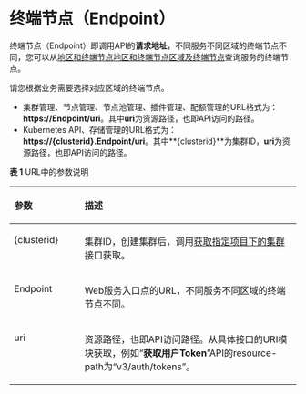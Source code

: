 # 终端节点（Endpoint）<a name="cce_02_0330"></a>

终端节点（Endpoint）即调用API的**请求地址**，不同服务不同区域的终端节点不同，您可以从[地区和终端节点](https://developer.huaweicloud.com/endpoint)[地区和终端节点](https://docs.prod-cloud-ocb.orange-business.com/zh-cn/endpoint/index.html)[区域及终端节点](https://docs.otc.t-systems.com/en-us/endpoint/index.html)查询服务的终端节点。

请您根据业务需要选择对应区域的终端节点。

-   集群管理、节点管理、节点池管理、插件管理、配额管理的URL格式为：**https://Endpoint/uri**。其中**uri**为资源路径，也即API访问的路径。
-   Kubernetes API、存储管理的URL格式为：**https://\{clusterid\}.Endpoint/uri**。其中**\{clusterid\}**为集群ID，**uri**为资源路径，也即API访问的路径。

**表 1**  URL中的参数说明

<a name="table7272144324912"></a>
<table><thead align="left"><tr id="zh-cn_topic_0092901339_row12957510145518"><th class="cellrowborder" valign="top" width="24.529999999999998%" id="mcps1.2.3.1.1"><p id="zh-cn_topic_0092901339_p195751012559"><a name="zh-cn_topic_0092901339_p195751012559"></a><a name="zh-cn_topic_0092901339_p195751012559"></a>参数</p>
</th>
<th class="cellrowborder" valign="top" width="75.47%" id="mcps1.2.3.1.2"><p id="zh-cn_topic_0092901339_p5957810135511"><a name="zh-cn_topic_0092901339_p5957810135511"></a><a name="zh-cn_topic_0092901339_p5957810135511"></a>描述</p>
</th>
</tr>
</thead>
<tbody><tr id="zh-cn_topic_0092901339_row12957210115515"><td class="cellrowborder" valign="top" width="24.529999999999998%" headers="mcps1.2.3.1.1 "><p id="zh-cn_topic_0092901339_p20957181010553"><a name="zh-cn_topic_0092901339_p20957181010553"></a><a name="zh-cn_topic_0092901339_p20957181010553"></a>{clusterid}</p>
</td>
<td class="cellrowborder" valign="top" width="75.47%" headers="mcps1.2.3.1.2 "><p id="zh-cn_topic_0092901339_p19571410195516"><a name="zh-cn_topic_0092901339_p19571410195516"></a><a name="zh-cn_topic_0092901339_p19571410195516"></a>集群ID，创建集群后，调用<a href="获取指定项目下的集群.md">获取指定项目下的集群</a>接口获取。</p>
</td>
</tr>
<tr id="zh-cn_topic_0092901339_row195716107550"><td class="cellrowborder" valign="top" width="24.529999999999998%" headers="mcps1.2.3.1.1 "><p id="zh-cn_topic_0092901339_p119571610115515"><a name="zh-cn_topic_0092901339_p119571610115515"></a><a name="zh-cn_topic_0092901339_p119571610115515"></a>Endpoint</p>
</td>
<td class="cellrowborder" valign="top" width="75.47%" headers="mcps1.2.3.1.2 "><p id="zh-cn_topic_0092901339_p4957181017553"><a name="zh-cn_topic_0092901339_p4957181017553"></a><a name="zh-cn_topic_0092901339_p4957181017553"></a>Web服务入口点的URL，不同服务不同区域的终端节点不同。</p>
</td>
</tr>
<tr id="zh-cn_topic_0092901339_row0957191065512"><td class="cellrowborder" valign="top" width="24.529999999999998%" headers="mcps1.2.3.1.1 "><p id="zh-cn_topic_0092901339_p179581410115511"><a name="zh-cn_topic_0092901339_p179581410115511"></a><a name="zh-cn_topic_0092901339_p179581410115511"></a>uri</p>
</td>
<td class="cellrowborder" valign="top" width="75.47%" headers="mcps1.2.3.1.2 "><p id="zh-cn_topic_0092901339_p149587102555"><a name="zh-cn_topic_0092901339_p149587102555"></a><a name="zh-cn_topic_0092901339_p149587102555"></a>资源路径，也即API访问路径。从具体接口的URI模块获取，例如“<strong id="zh-cn_topic_0092901339_b19958151018554"><a name="zh-cn_topic_0092901339_b19958151018554"></a><a name="zh-cn_topic_0092901339_b19958151018554"></a>获取用户Token</strong>”API的resource-path为“v3/auth/tokens”。</p>
</td>
</tr>
</tbody>
</table>

